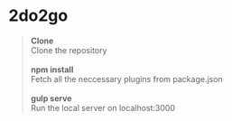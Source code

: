 # 2do2go


> **Clone** <br />
Clone the repository <br /> <br />
> **npm install** <br />
Fetch all the neccessary plugins from package.json <br /> <br />
> **gulp serve** <br />
Run the local server on localhost:3000
